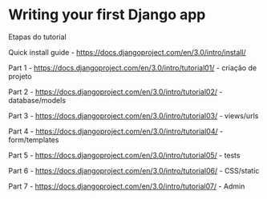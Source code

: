 # Writing your first Django app

Etapas do tutorial

Quick install guide - https://docs.djangoproject.com/en/3.0/intro/install/

Part 1 - https://docs.djangoproject.com/en/3.0/intro/tutorial01/ - criação de projeto

Part 2 - https://docs.djangoproject.com/en/3.0/intro/tutorial02/ - database/models

Part 3 - https://docs.djangoproject.com/en/3.0/intro/tutorial03/ - views/urls

Part 4 - https://docs.djangoproject.com/en/3.0/intro/tutorial04/ - form/templates

Part 5 - https://docs.djangoproject.com/en/3.0/intro/tutorial05/ - tests

Part 6 - https://docs.djangoproject.com/en/3.0/intro/tutorial06/ -  CSS/static

Part 7 - https://docs.djangoproject.com/en/3.0/intro/tutorial07/ - Admin

